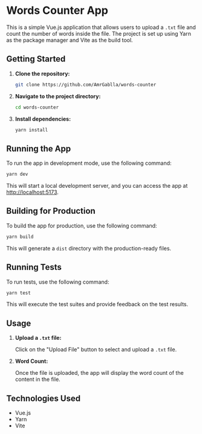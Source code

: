 # Words Counter App

This is a simple Vue.js application that allows users to upload a `.txt` file and count the number of words inside the file. The project is set up using Yarn as the package manager and Vite as the build tool.

## Getting Started

1. **Clone the repository:**

   ```bash
   git clone https://github.com/AmrGablla/words-counter
   ```

2. **Navigate to the project directory:**

   ```bash
   cd words-counter
   ```

3. **Install dependencies:**

   ```bash
   yarn install
   ```

## Running the App

To run the app in development mode, use the following command:

```bash
yarn dev
```

This will start a local development server, and you can access the app at [http://localhost:5173](http://localhost:5173).

## Building for Production

To build the app for production, use the following command:

```bash
yarn build
```

This will generate a `dist` directory with the production-ready files.

## Running Tests

To run tests, use the following command:

```bash
yarn test
```

This will execute the test suites and provide feedback on the test results.

## Usage

1. **Upload a `.txt` file:**

   Click on the "Upload File" button to select and upload a `.txt` file.

2. **Word Count:**

   Once the file is uploaded, the app will display the word count of the content in the file.

## Technologies Used

- Vue.js
- Yarn
- Vite
